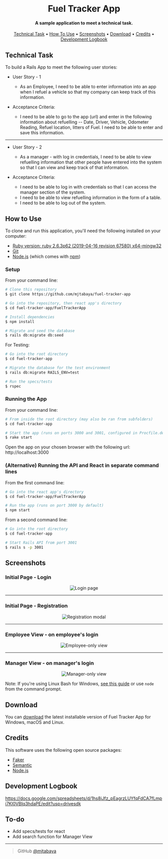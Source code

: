 <h1 align="center">
  Fuel Tracker App
</h1>

<h4 align="center">A sample application to meet a technical task.</h4>

<p align="center">
  <a href="#technical-task">Technical Task</a> •
  <a href="#how-to-use">How To Use</a> •
  <a href="#screenshots">Screenshots</a> •
  <a href="#download">Download</a> •
  <a href="#credits">Credits</a> •
  <a href="#development-logbook">Development Logbook</a>
</p>

## Technical Task

To build a Rails App to meet the following user stories:

* User Story - 1
  * As an Employee, I need to be able to enter information into an app when I refuel a vehicle so that my company can keep track of this information.

* Acceptance Criteria:
  * I need to be able to go to the app (url) and enter in the following information about refuelling -- Date, Driver, Vehicle, Odometer Reading, Refuel location, litters of Fuel. I need to be able to enter and save this information.

---

* User Story - 2
  * As a manager - with log in credentials, I need to be able to view refuelling information that other people have entered into the system so that I can view and keep track of that information.

* Acceptance Criteria:
  * I need to be able to log in with credentials so that I can access the manager section of the system.
  * I need to be able to view refuelling information in the form of a table.
  * I need to be able to log out of the system.

## How to Use

To clone and run this application, you'll need the following installed on your computer:
* [Ruby version: ruby 2.6.3p62 (2019-04-16 revision 67580) x64-mingw32](https://rubyonrails.org/)
* [Git](https://git-scm.com)
* [Node.js](https://nodejs.org/en/download/) (which comes with [npm](http://npmjs.com))

### Setup

From your command line:

```bash
# Clone this repository
$ git clone https://github.com/mjtabaya/fuel-tracker-app

# Go into the repository, then react app's directory
$ cd fuel-tracker-app/FuelTrackerApp

# Install dependencies
$ npm install

# Migrate and seed the database
$ rails db:migrate db:seed
```

For Testing:

```bash
# Go into the root directory
$ cd fuel-tracker-app

# Migrate the database for the test environment
$ rails db:migrate RAILS_ENV=test

# Run the specs/tests
$ rspec
```

### Running the App

From your command line:

```bash
# From inside the root directory (may also be ran from subfolders)
$ cd fuel-tracker-app

# Start the app (runs on ports 3000 and 3001, configured in Procfile.dev)
$ rake start
```
Open the app on your chosen browser with the following url: http://localhost:3000

### (Alternative) Running the API and React in separate command lines

From the first command line:

```bash
# Go into the react app's directory
$ cd fuel-tracker-app/FuelTrackerApp

# Run the app (runs on port 3000 by default)
$ npm start
```

From a second command line:

```bash
# Go into the root directory
$ cd fuel-tracker-app

# Start Rails API from port 3001
$ rails s -p 3001
```

## Screenshots

### Initial Page - Login
<p align="center">
  <img src="./img/initial-page.PNG" alt="Login page">
</p>

---

### Initial Page - Registration
<p align="center">
  <img src="./img/registration-modal.PNG" alt="Registration modal">
</p>

---

### Employee View - on employee's login
<p align="center">
  <img src="./img/employee-page.PNG" alt="Employee-only view">
</p>

---

### Manager View - on manager's login
<p align="center">
  <img src="./img/manager-page.PNG" alt="Manager-only view">
</p>


Note: If you're using Linux Bash for Windows, [see this guide](https://www.howtogeek.com/261575/how-to-run-graphical-linux-desktop-applications-from-windows-10s-bash-shell/) or use `node` from the command prompt.

## Download

You can [download](https://github.com/mjtabaya/fuel-tracker-app/archive/master.zip) the latest installable version of Fuel Tracker App for Windows, macOS and Linux.

## Credits

This software uses the following open source packages:

- [Faker](https://github.com/faker-ruby/)
- [Semantic](https://semantic-ui.com/)
- [Node.js](https://nodejs.org/)

## Development Logbook

https://docs.google.com/spreadsheets/d/1hs8iJfz_pEagrzLUYfqFdCA7fLmpi7Kl0VBIq3hdaPE/edit?usp=drivesdk

## To-do

  * Add specs/tests for react
  * Add search function for Manager View

---

> GitHub [@mjtabaya](https://github.com/mjtabaya)
